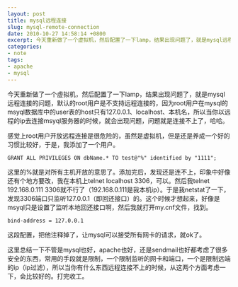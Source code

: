 ```yaml
---
layout: post
title: mysql远程连接
slug: mysql-remote-connection
date: 2010-10-27 14:58:14 +0800
excerpt: 今天重新做了一个虚拟机，然后配置了一下lamp，结果出现问题了，就是mysql远程连接的问题，默认的root用户是不支持远程连接的，因为root用户在mysql的msyql数据库中的user表的host只有127.0.0.1、localhost、本机名，所以当你以远程的ip去连接msyql服务器的时候，就会出现问题，问题就是连接不上了，哈哈。
categories:
- note
tags:
- apache
- mysql
---
```


今天重新做了一个虚拟机，然后配置了一下lamp，结果出现问题了，就是mysql远程连接的问题，默认的root用户是不支持远程连接的，因为root用户在mysql的msyql数据库中的user表的host只有127.0.0.1、localhost、本机名，所以当你以远程的ip去连接msyql服务器的时候，就会出现问题，问题就是连接不上了，哈哈。

感觉上root用户开放远程连接是很危险的，虽然是虚拟机，但是还是养成一个好的习惯比较好，于是，我添加了一个用户。


	GRANT ALL PRIVILEGES ON dbName.* TO test@"%" identified by "1111";

这里的%就是对所有主机开放的意思了。添加完后，发现还是连不上，印象中好像还有个地方要改，我在本机上telnet localhost 3306，可以。然后我telnet 192.168.0.111 3306就不行了（192.168.0.111是我本机ip）。于是我netstat了一下，发现3306端口只监听127.0.0.1（即回还接口）的。这个时候才想起来，好像是msyql只是设置了监听本地回还接口啊，然后我就打开my.cnf文件，找到。

	bind-address = 127.0.0.1

这段配置，把他注释掉了，让mysql可以接受所有网卡的请求，就ok了。

这里总结一下不管是mysql也好，apache也好，还是sendmail也好都考虑了很多安全的东西，常用的手段就是限制，一个限制监听的网卡和端口，一个是限制远端的ip（ip过滤），所以当你有什么东西远程连接不上的时候，从这两个方面考虑一下，会比较好的。打完收工。

